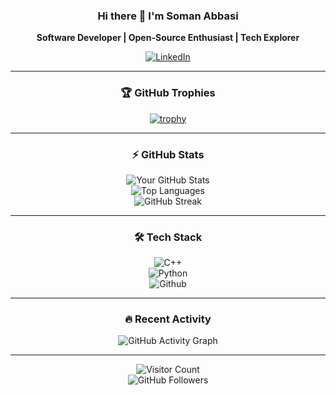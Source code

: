 <div align="center">

  ### Hi there 👋 I'm Soman Abbasi  
  **Software Developer | Open-Source Enthusiast | Tech Explorer**  

  [![LinkedIn](https://img.shields.io/badge/LinkedIn-0077B5?style=for-the-badge&logo=linkedin&logoColor=white)](https://www.linkedin.com/in/soman-abbasi-a1820b344/) 

  ---  

  ### 🏆 GitHub Trophies  
  [![trophy](https://github-profile-trophy.vercel.app/?username=yourusername&theme=onedark&row=2&column=4)](https://github.com/SomanAbbasi/github-profile-trophy)  

  ---  

  ### ⚡ GitHub Stats  
  ![Your GitHub Stats](https://github-readme-stats.vercel.app/api?username=SomanAbbasi&show_icons=true&theme=radical&hide_border=true)  
  ![Top Languages](https://github-readme-stats.vercel.app/api/top-langs/?username=SomanAbbasi&layout=compact&theme=radical&hide_border=true)  
  ![GitHub Streak](https://streak-stats.demolab.com/?user=SomanAbbasi&theme=radical&hide_border=true)  

  ---  

  ### 🛠️ Tech Stack  
  ![C++](https://img.shields.io/badge/-cpp-F7DF1E?style=flat-square&logo=cpp&logoColor=black)  
  ![Python](https://img.shields.io/badge/-Python-3776AB?style=flat-square&logo=python&logoColor=white)  
  ![Github](https://img.shields.io/badge/-Git-F05032?style=flat-square&logo=git&logoColor=white)  

  ---  

  ### 🔥 Recent Activity  
  <!-- GitHub Readme Activity Graph (Replace with your username) -->  
  ![GitHub Activity Graph](https://github-readme-activity-graph.vercel.app/graph?username=SomanAbbasi&theme=react-dark&hide_border=true&area=true)  

  ---  

  ![Visitor Count](https://komarev.com/ghpvc/?username=SomanAbbasi&color=blueviolet&style=flat-square)  
  ![GitHub Followers](https://img.shields.io/github/followers/SomanAbbasi?label=Follow%20Me&style=social)  

</div>
